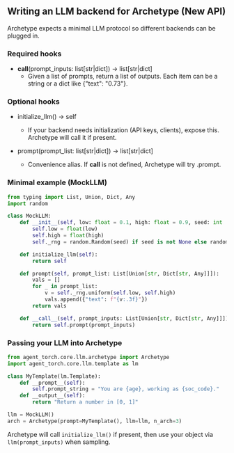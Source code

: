 ## Writing an LLM backend for Archetype (New API)

Archetype expects a minimal LLM protocol so different backends can be plugged in.

### Required hooks

- __call__(prompt_inputs: list[str|dict]) -> list[str|dict]
  - Given a list of prompts, return a list of outputs. Each item can be a string or a dict like {"text": "0.73"}.

### Optional hooks

- initialize_llm() -> self
  - If your backend needs initialization (API keys, clients), expose this. Archetype will call it if present.

- prompt(prompt_list: list[str|dict]) -> list[str|dict]
  - Convenience alias. If __call__ is not defined, Archetype will try .prompt.

### Minimal example (MockLLM)

```python
from typing import List, Union, Dict, Any
import random

class MockLLM:
    def __init__(self, low: float = 0.1, high: float = 0.9, seed: int | None = None):
        self.low = float(low)
        self.high = float(high)
        self._rng = random.Random(seed) if seed is not None else random

    def initialize_llm(self):
        return self

    def prompt(self, prompt_list: List[Union[str, Dict[str, Any]]]):
        vals = []
        for _ in prompt_list:
            v = self._rng.uniform(self.low, self.high)
            vals.append({"text": f"{v:.3f}"})
        return vals

    def __call__(self, prompt_inputs: List[Union[str, Dict[str, Any]]]):
        return self.prompt(prompt_inputs)
```

### Passing your LLM into Archetype

```python
from agent_torch.core.llm.archetype import Archetype
import agent_torch.core.llm.template as lm

class MyTemplate(lm.Template):
    def __prompt__(self):
        self.prompt_string = "You are {age}, working as {soc_code}."
    def __output__(self):
        return "Return a number in [0, 1]"

llm = MockLLM()
arch = Archetype(prompt=MyTemplate(), llm=llm, n_arch=3)
```

Archetype will call `initialize_llm()` if present, then use your object via `llm(prompt_inputs)` when sampling.


